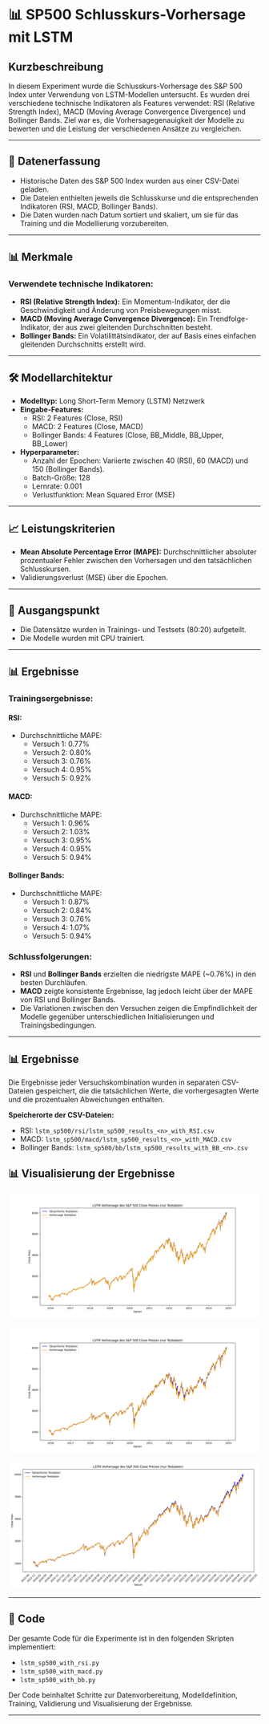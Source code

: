# 📊 SP500 Schlusskurs-Vorhersage mit LSTM

## Kurzbeschreibung
In diesem Experiment wurde die Schlusskurs-Vorhersage des S&P 500 Index unter Verwendung von LSTM-Modellen untersucht. Es wurden drei verschiedene technische Indikatoren als Features verwendet: RSI (Relative Strength Index), MACD (Moving Average Convergence Divergence) und Bollinger Bands. Ziel war es, die Vorhersagegenauigkeit der Modelle zu bewerten und die Leistung der verschiedenen Ansätze zu vergleichen.

---

## 📅 Datenerfassung
- Historische Daten des S&P 500 Index wurden aus einer CSV-Datei geladen.
- Die Dateien enthielten jeweils die Schlusskurse und die entsprechenden Indikatoren (RSI, MACD, Bollinger Bands).
- Die Daten wurden nach Datum sortiert und skaliert, um sie für das Training und die Modellierung vorzubereiten.

---

## 📊 Merkmale
### Verwendete technische Indikatoren:
- **RSI (Relative Strength Index):** Ein Momentum-Indikator, der die Geschwindigkeit und Änderung von Preisbewegungen misst.
- **MACD (Moving Average Convergence Divergence):** Ein Trendfolge-Indikator, der aus zwei gleitenden Durchschnitten besteht.
- **Bollinger Bands:** Ein Volatilittätsindikator, der auf Basis eines einfachen gleitenden Durchschnitts erstellt wird.

---

## 🛠️ Modellarchitektur
- **Modelltyp:** Long Short-Term Memory (LSTM) Netzwerk
- **Eingabe-Features:**
  - RSI: 2 Features (Close, RSI)
  - MACD: 2 Features (Close, MACD)
  - Bollinger Bands: 4 Features (Close, BB_Middle, BB_Upper, BB_Lower)
- **Hyperparameter:**
  - Anzahl der Epochen: Variierte zwischen 40 (RSI), 60 (MACD) und 150 (Bollinger Bands).
  - Batch-Größe: 128
  - Lernrate: 0.001
  - Verlustfunktion: Mean Squared Error (MSE)

---

## 📈 Leistungskriterien
- **Mean Absolute Percentage Error (MAPE):** Durchschnittlicher absoluter prozentualer Fehler zwischen den Vorhersagen und den tatsächlichen Schlusskursen.
- Validierungsverlust (MSE) über die Epochen.

---

## 🚀 Ausgangspunkt
- Die Datensätze wurden in Trainings- und Testsets (80:20) aufgeteilt.
- Die Modelle wurden mit CPU trainiert.

---

## 📊 Ergebnisse
### Trainingsergebnisse:
#### RSI:
- Durchschnittliche MAPE:
  - Versuch 1: 0.77%
  - Versuch 2: 0.80%
  - Versuch 3: 0.76%
  - Versuch 4: 0.95%
  - Versuch 5: 0.92%

#### MACD:
- Durchschnittliche MAPE:
  - Versuch 1: 0.96%
  - Versuch 2: 1.03%
  - Versuch 3: 0.95%
  - Versuch 4: 0.95%
  - Versuch 5: 0.94%

#### Bollinger Bands:
- Durchschnittliche MAPE:
  - Versuch 1: 0.87%
  - Versuch 2: 0.84%
  - Versuch 3: 0.76%
  - Versuch 4: 1.07%
  - Versuch 5: 0.94%

### Schlussfolgerungen:
- **RSI** und **Bollinger Bands** erzielten die niedrigste MAPE (~0.76%) in den besten Durchläufen.
- **MACD** zeigte konsistente Ergebnisse, lag jedoch leicht über der MAPE von RSI und Bollinger Bands.
- Die Variationen zwischen den Versuchen zeigen die Empfindlichkeit der Modelle gegenüber unterschiedlichen Initialisierungen und Trainingsbedingungen.

---

## 📊 Ergebnisse
Die Ergebnisse jeder Versuchskombination wurden in separaten CSV-Dateien gespeichert, die die tatsächlichen Werte, die vorhergesagten Werte und die prozentualen Abweichungen enthalten.

**Speicherorte der CSV-Dateien:**
- RSI: `lstm_sp500/rsi/lstm_sp500_results_<n>_with_RSI.csv`
- MACD: `lstm_sp500/macd/lstm_sp500_results_<n>_with_MACD.csv`
- Bollinger Bands: `lstm_sp500/bb/lstm_sp500_results_with_BB_<n>.csv`

## 📊 Visualisierung der Ergebnisse


![RSI Plot](lstm_sp500_data/rsi/lstm_sp500_rsi_1.png)

![RSI Plot](lstm_sp500_data/macd/lstm_sp500_macd_1.png)

![RSI Plot](lstm_sp500_data/bb/lstm_sp500_bb_1.png)

---

## 🔧 Code
Der gesamte Code für die Experimente ist in den folgenden Skripten implementiert:
- `lstm_sp500_with_rsi.py`
- `lstm_sp500_with_macd.py`
- `lstm_sp500_with_bb.py`

Der Code beinhaltet Schritte zur Datenvorbereitung, Modelldefinition, Training, Validierung und Visualisierung der Ergebnisse.

---
